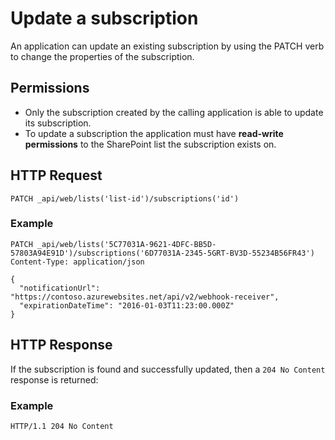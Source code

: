 # Update a subscription

An application can update an existing subscription by using the PATCH verb to change the properties of the subscription.

## Permissions

* Only the subscription created by the calling application is able to update its subscription. 
* To update a subscription the application must have **read-write permissions** to the SharePoint list the subscription exists on.

## HTTP Request

```
PATCH _api/web/lists('list-id')/subscriptions('id')
```

### Example

```http
PATCH _api/web/lists('5C77031A-9621-4DFC-BB5D-57803A94E91D')/subscriptions('6D77031A-2345-5GRT-BV3D-55234B56FR43')
Content-Type: application/json

{
  "notificationUrl": "https://contoso.azurewebsites.net/api/v2/webhook-receiver",
  "expirationDateTime": "2016-01-03T11:23:00.000Z"
}
```

## HTTP Response

If the subscription is found and successfully updated, then a `204 No Content` response is returned:

### Example

```http
HTTP/1.1 204 No Content
```